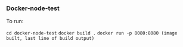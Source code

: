 ### Docker-node-test

To run:

`cd docker-node-test` 
`docker build .` 
`docker run -p 8080:8080 (image built, last line of build output)`
